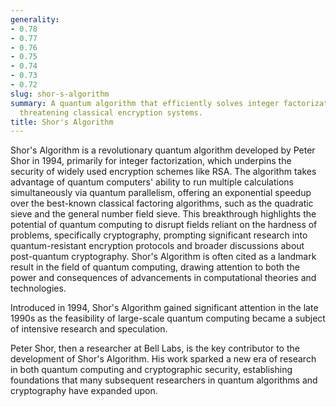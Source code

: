 ```yaml
---
generality:
- 0.78
- 0.77
- 0.76
- 0.75
- 0.74
- 0.73
- 0.72
slug: shor-s-algorithm
summary: A quantum algorithm that efficiently solves integer factorization, potentially
  threatening classical encryption systems.
title: Shor's Algorithm
---
```


Shor's Algorithm is a revolutionary quantum algorithm developed by Peter Shor in 1994, primarily for integer factorization, which underpins the security of widely used encryption schemes like RSA. The algorithm takes advantage of quantum computers' ability to run multiple calculations simultaneously via quantum parallelism, offering an exponential speedup over the best-known classical factoring algorithms, such as the quadratic sieve and the general number field sieve. This breakthrough highlights the potential of quantum computing to disrupt fields reliant on the hardness of problems, specifically cryptography, prompting significant research into quantum-resistant encryption protocols and broader discussions about post-quantum cryptography. Shor's Algorithm is often cited as a landmark result in the field of quantum computing, drawing attention to both the power and consequences of advancements in computational theories and technologies. 

Introduced in 1994, Shor's Algorithm gained significant attention in the late 1990s as the feasibility of large-scale quantum computing became a subject of intensive research and speculation. 

Peter Shor, then a researcher at Bell Labs, is the key contributor to the development of Shor's Algorithm. His work sparked a new era of research in both quantum computing and cryptographic security, establishing foundations that many subsequent researchers in quantum algorithms and cryptography have expanded upon.